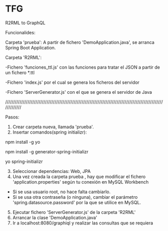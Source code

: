 # TFG
R2RML to GraphQL

Funcionalides:


Carpeta 'prueba': A partir de fichero 'DemoApplication.java', se arranca Spring Boot Application.

Carpeta 'R2RML': 

  -Fichero 'funciones_ttl.js' con las funciones para tratar el JSON a partir de un fichero *.ttl

  -Fichero 'index.js' por el cual se genera los ficheros del servidor
  
  -Fichero 'ServerGenerator.js' con el que se genera el servidor de Java

/////////////////////////////////////////////////////////////////////////////////////////////////////////////

Pasos:
1. Crear carpeta nueva, llamada 'prueba'.
2. Insertar comandos(spring initializr):

npm install -g yo

npm install -g generator-spring-initializr

yo spring-initializr

3. Seleccionar dependencias: Web, JPA
4. Una vez creada la carpeta prueba , hay que modificar el fichero 'application.properties' según tu conexión en MySQL Workbench
- Si se usa usuario root, no hace falta cambiarlo.
- Si se usa otra contraseña (o ninguna), cambiar el parámetro 'spring.datasource.password' por la que se utilice en MySQL.

5. Ejecutar fichero 'ServerGenerator.js' de la carpeta 'R2RML'
6. Arrancar la clase 'DemoApplication.java'
7. Ir a localhost:8080/graphiql y realizar las consultas que se requiera
